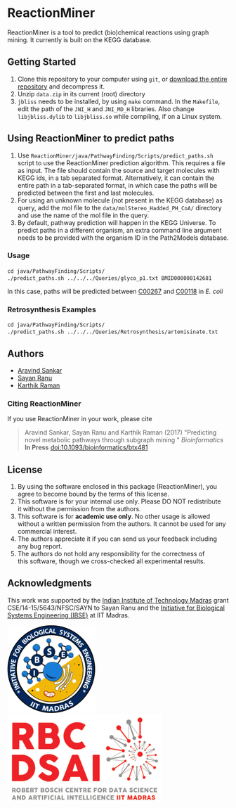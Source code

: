 # ReactionMiner

ReactionMiner is a tool to predict (bio)chemical reactions using graph mining. It currently is built on the KEGG database.

## Getting Started

1. Clone this repository to your computer using `git`, or [download the entire repository](https://github.com/RamanLab/ReactionMiner/archive/master.zip) and decompress it.
2. Unzip `data.zip` in its current (root) directory
3. `jbliss` needs to be installed, by using `make` command. In the `Makefile`, edit the path of the `JNI_H` and `JNI_MD_H` libraries. Also change `libjbliss.dylib` to `libjbliss.so` while compiling, if on a Linux system.

## Using ReactionMiner to predict paths

1. Use `ReactionMiner/java/PathwayFinding/Scripts/predict_paths.sh` script to use the ReactionMiner prediction algorithm. This requires a file as input. The file should contain the source and target molecules with KEGG ids, in a tab separated format. Alternatively, it can contain the entire path in a tab-separated format, in which case the paths will be predicted between the first and last molecules. 
2. For using an unknown molecule (not present in the KEGG database) as query, add the mol file to the `data/molStereo_Hadded_PH_CoA/` directory and use the name of the mol file in the query.
3. By default, pathway prediction will happen in the KEGG Universe. To predict paths in a different organism, an extra command line argument needs to be provided with the organism ID in the Path2Models database.

### Usage
````
cd java/PathwayFinding/Scripts/
./predict_paths.sh ../../../Queries/glyco_p1.txt BMID000000142681
````
In this case, paths will be predicted between [C00267](http://www.genome.jp/dbget-bin/www_bget?cpd:C00267) and [C00118](http://www.genome.jp/dbget-bin/www_bget?cpd:C00118) in _E. coli_

### Retrosynthesis Examples

````
cd java/PathwayFinding/Scripts/
./predict_paths.sh ../../../Queries/Retrosynthesis/artemisinate.txt
````

## Authors

* [Aravind Sankar](https://github.com/aravindsankar28)
* [Sayan Ranu](https://github.com/sayanranu)
* [Karthik Raman](https://github.com/karthikraman)

### Citing ReactionMiner
If you use ReactionMiner in your work, please cite
>Aravind Sankar, Sayan Ranu and Karthik Raman (2017) "Predicting novel metabolic pathways through subgraph mining
" _Bioinformatics_ **In Press** [doi:10.1093/bioinformatics/btx481](https://academic.oup.com/bioinformatics/advance-article-abstract/doi/10.1093/bioinformatics/btx481/4042129)

## License

1. By using the software enclosed in this package (ReactionMiner), you agree to become bound by the terms of this license. 
2. This software is for your internal use only. Please DO NOT redistribute it without the permission from the authors.
3. This software is for **academic use only**. No other usage is allowed without a written permission from the authors. It cannot be used for any commercial interest.
4. The authors appreciate it if you can send us your feedback including any bug report.
5. The authors do not hold any responsibility for the correctness of this software, though we cross-checked all experimental results.

## Acknowledgments

This work was supported by the [Indian Institute of Technology Madras](http://www.iitm.ac.in/) grant CSE/14-15/5643/NFSC/SAYN to Sayan Ranu and the [Initiative for Biological Systems Engineering (IBSE)](https://web.iitm.ac.in/ibse) at IIT Madras.

<a href="https://ibse.iitm.ac.in/"><img title="IBSE logo" src="https://github.com/RBC-DSAI-IITM/rbc-dsai-iitm.github.io/blob/master/images/IBSE_logo.png" height="200" width="200"></a> <a href="https://rbcdsai.iitm.ac.in/"><img title="RBC-DSAI logo" src="https://github.com/RBC-DSAI-IITM/rbc-dsai-iitm.github.io/blob/master/images/logo.jpg" height="200" width="351"></a>